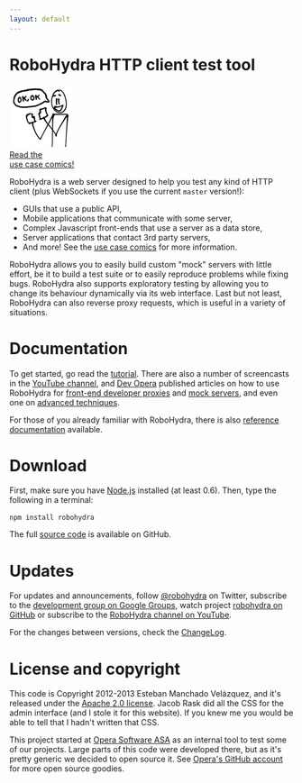 ```yaml
---
layout: default
---
```

RoboHydra HTTP client test tool
===============================

<div class="teaser-pic">
  <a href="/usecases">
    <img src="/static/img/usecases-teaser.png" />
    <figcaption>Read the<br/>use case comics!</figcaption>
  </a>
</div>

RoboHydra is a web server designed to help you test any kind of HTTP
client (plus WebSockets if you use the current `master` version!):

* GUIs that use a public API,
* Mobile applications that communicate with some server,
* Complex Javascript front-ends that use a server as a data store,
* Server applications that contact 3rd party servers,
* And more! See the [use case comics](/usecases) for more information.

RoboHydra allows you to easily build custom "mock" servers with little
effort, be it to build a test suite or to easily reproduce problems
while fixing bugs. RoboHydra also supports exploratory testing by
allowing you to change its behaviour dynamically via its web
interface.  Last but not least, RoboHydra can also reverse proxy
requests, which is useful in a variety of situations.

Documentation
=============

To get started, go read the [tutorial](docs/tutorial). There are also
a number of screencasts in the [YouTube
channel](http://www.youtube.com/user/robohydra/videos), and [Dev
Opera](http://dev.opera.com) published articles on how to use
RoboHydra for [front-end developer
proxies](http://dev.opera.com/articles/view/robohydra-a-new-testing-tool-for-client-server-interactions/)
and [mock
servers](http://dev.opera.com/articles/view/using-robohydra-as-a-mock-server/),
and even one on [advanced
techniques](http://dev.opera.com/articles/view/robohydra-advanced-techniques/).

For those of you already familiar with RoboHydra, there is also
[reference documentation](docs) available.

Download
========

First, make sure you have [Node.js](http://nodejs.org/download/)
installed (at least 0.6). Then, type the following in a terminal:

    npm install robohydra

The full [source code](https://github.com/robohydra/robohydra) is
available on GitHub.

Updates
=======

For updates and announcements, follow
[@robohydra](https://twitter.com/robohydra) on Twitter, subscribe to
the [development group on Google
Groups](https://groups.google.com/forum/?hl=es&fromgroups#!forum/robohydra),
watch project [robohydra on
GitHub](https://github.com/robohydra/robohydra) or subscribe to the
[RoboHydra channel on
YouTube](http://www.youtube.com/user/robohydra/videos).

For the changes between versions, check the
[ChangeLog](https://raw.github.com/robohydra/robohydra/master/ChangeLog).

License and copyright
=====================

This code is Copyright 2012-2013 Esteban Manchado Velázquez, and it's
released under the [Apache 2.0
license](http://www.apache.org/licenses/LICENSE-2.0.txt). Jacob Rask
did all the CSS for the admin interface (and I stole it for this
website). If you knew me you would be able to tell that I hadn't
written that CSS.

This project started at [Opera Software ASA](http://opera.com) as an
internal tool to test some of our projects. Large parts of this code
were developed there, but as it's pretty generic we decided to open
source it. See [Opera's GitHub
account](http://github.com/operasoftware) for more open source
goodies.
